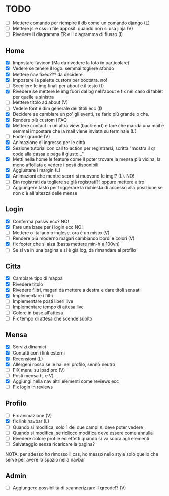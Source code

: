 # TODO

- [ ] Mettere comando per riempire il db come un comando django (L)
- [ ] Mettere js e css in file appositi quando non si usa jinja (V)
- [ ] Rivedere il diagramma ER e il diagramma di flusso (I)

## Home

- [x] Impostare favicon (Ma da rivedere la foto in particolare)
- [x] Vedere se tenere il logo. semmai togliere sfondo
- [x] Mettere nav fixed??? da decidere. 
- [x] Impostare la palette custom per bootstra. no!
- [ ] Scegliere le img finali per about e il testo (I)
- [x] Rivedere se mettere le img fuori dal bg nell'about e fix nel caso di tablet per quelle a sinistra
- [ ] Mettere titolo ad about (V)
- [ ] Vedere font e dim generale dei titoli ecc (I)
- [x] Decidere se cambiare un po' gli eventi, se farlo più grande o che.
- [x] Rendere più custom i FAQ
- [x] Mettere contact in un altra view (back-end) e fare che manda una mail e semmai impostare che la mail viene inviata su terminale (L)
- [ ] Footer grande (V)
- [x] Animazione di ingresso per le città
- [x] Sezione tutorial con call to action per registrarsi, scritta "mostra il qr code alla cassa e paga il giusto..."
- [x] Metti nella home le feature come il poter trovare la mensa più vicina, la meno affollata e vedere i posti disponibili
- [x] Aggiustare i margin (L)
- [X] Animazioni che mentre scorri si muovono le img!? (L). NO!
- [ ] Btn registrati da togliere se già registrati?! oppure mettere altro
- [ ] Aggiungere tasto per triggerare la richiesta di accesso alla posizione se non c'è all'altezza delle mense

## Login
- [x] Conferma passw ecc? NO!
- [x] Fare una base per i login ecc NO!
- [ ] Mettere o italiano o inglese. ora è un misto (V)
- [ ] Rendere più moderno magari cambiando bordi e colori (V)
- [x] fix footer che si alza (basta mettere min-h a 100vh)
- [ ] Se si va in una pagina e si è già log, da rimandare al profilo

## Citta
- [x] Cambiare tipo di mappa
- [x] Rivedere titolo
- [x] Rivedere filtri, magari da mettere a destra e dare titoli sensati
- [x] Implementare i filtri
- [ ] Implementare posti liberi live
- [ ] Implementare tempo di attesa live
- [ ] Colore in base all'attesa
- [ ] Fix tempo di attesa che scende subito

## Mensa
- [x] Servizi dinamici
- [x] Contatti con i link esterni
- [x] Recensioni (L)
- [x] Allergeni rosso se le hai nel profilo, sennò neutro
- [ ] FIX menu su ipad pro (V)
- [ ] Posti mensa (L e V)
- [x] Aggiungi nella nav altri elementi come reviews ecc
- [ ] Fix login in reviews
## Profilo
- [ ] Fix animazione (V)
- [x] fix link navbar (L)
- [ ] Quando si modifica, solo 1 dei due campi si deve poter vedere
- [ ] Quando si modifica, se riclicco modifica deve essere come annulla
- [ ] Rivedere colore profile ed effetti quando si va sopra agli elementi
- [ ] Salvataggio senza ricaricare la pagina?

NOTA: per adesso ho rimosso il css, ho messo nello style solo quello che serve per avere lo spazio nella navbar


## Admin
- [ ] Aggiungere possibilità di scannerizzare il qrcode!? (V)